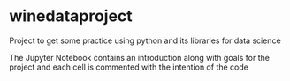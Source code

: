 # winedataproject
Project to get some practice using python and its libraries for data science

The Jupyter Notebook contains an introduction along with goals for the project and each cell is commented with the intention of the code
